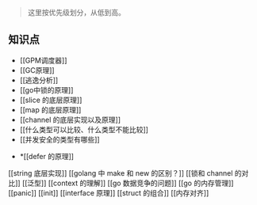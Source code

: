 
> 这里按优先级划分，从低到高。

## 知识点
- [[GPM调度器]]  
- [[GC原理]]
- [[逃逸分析]]
- [[go中锁的原理]]
- [[slice 的底层原理]]
- [[map 的底层原理]]
- [[channel 的底层实现以及原理]]
- [[什么类型可以比较、什么类型不能比较]]
- [[并发安全的类型有哪些]]
* *[[defer 的原理]]

[[string 底层实现]]
[[golang 中 make 和 new 的区别？]]
[[锁和 channel 的对比]]
[[泛型]]
[[context 的理解]]
[[go 数据竞争的问题]]
[[go 的内存管理]]
[[panic]]
[[init]]
[[interface 原理]]
[[struct 的组合]]
[[内存对齐]]
